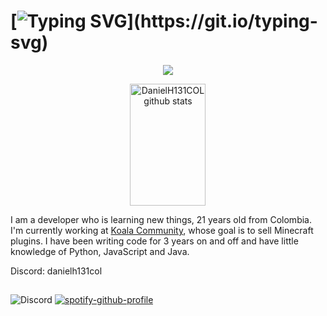 # [![Typing SVG](https://readme-typing-svg.herokuapp.com/?color=ffffff&size=35&center=true&vCenter=true&width=1000&lines=Hello,+my+name+is+DanielH131COL;I'm+21+years+old.;)](https://git.io/typing-svg)

<p align="center">
  <a href="https://github.com/DanielH131COL">
    <img src="https://komarev.com/ghpvc/?username=DanielH131COL&color=red">
  </a>
</p>

<div align="center">  
  <img width="49%" height="195px" src="https://github-readme-stats.vercel.app/api?username=DanielH131COL&show_icons=true&count_private=true&hide_border=true&title_color=FF0000&icon_color=00bfbf&text_color=c9d1d9&bg_color=0d1117" alt="DanielH131COL github stats" /> 
</div>

I am a developer who is learning new things, 21 years old from Colombia. I'm currently working at [Koala Community](https://github.com/Koala-Community), whose goal is to sell Minecraft plugins. I have been writing code for 3 years on and off and have little knowledge of Python, JavaScript and Java.

Discord: danielh131col

##
![Discord](https://lanyard-profile-readme.vercel.app/api/518637138246631444) [![spotify-github-profile](https://spotify-github-profile.vercel.app/api/view?uid=rfujs0cydmm8yx4x465rvl8av&cover_image=true&theme=default&show_offline=false&background_color=121212&interchange=true&bar_color=ff0000)](https://github.com/kittinan/spotify-github-profile)
